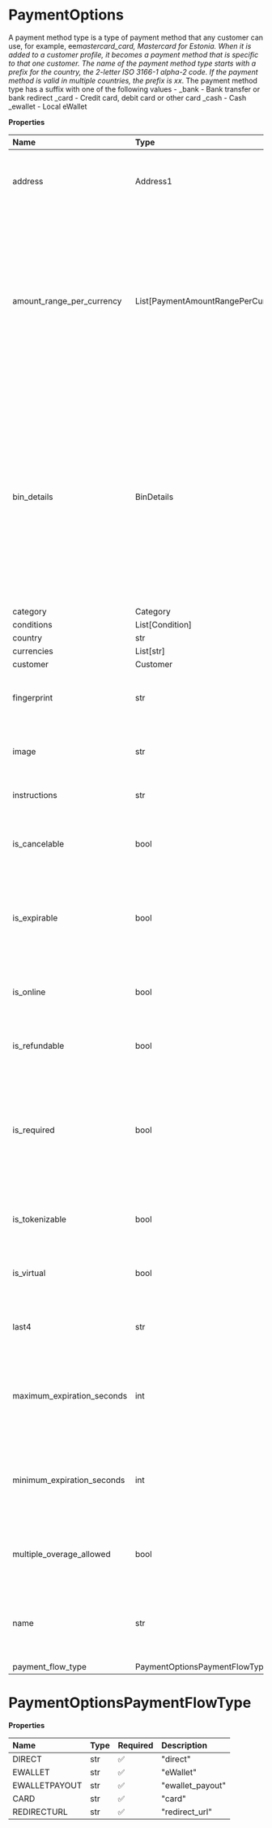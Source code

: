 # PaymentOptions

A payment method type is a type of payment method that any customer can use, for example, ee*mastercard_card, Mastercard for Estonia. When it is added to a customer profile, it becomes a payment method that is specific to that one customer. The name of the payment method type starts with a prefix for the country, the 2-letter ISO 3166-1 alpha-2 code. If the payment method is valid in multiple countries, the prefix is xx*. The payment method type has a suffix with one of the following values - \_bank - Bank transfer or bank redirect \_card - Credit card, debit card or other card \_cash - Cash \_ewallet - Local eWallet

**Properties**

| Name                       | Type                                     | Required | Description                                                                                                                                                                                                                                                                                                                                          |
| :------------------------- | :--------------------------------------- | :------- | :--------------------------------------------------------------------------------------------------------------------------------------------------------------------------------------------------------------------------------------------------------------------------------------------------------------------------------------------------- |
| address                    | Address1                                 | ❌       | address associated with this specific Rapyd entity Payment/Customer etc...                                                                                                                                                                                                                                                                           |
| amount_range_per_currency  | List[PaymentAmountRangePerCurrencyInner] | ❌       | Indicates the amount range for the payment method's currencies. Each object contains the following fields:_ currency - Three-letter ISO 4217 format of currency_ maximum_amount - The maximum payment amount\* minimum_amount - The minimum payment amount                                                                                           |
| bin_details                | BinDetails                               | ❌       | Bank Identification Number (BIN) details. Read-only. Object containing the following fields - _ bin_number - BIN number _ country - The two-letter ISO 3166-1 ALPHA-2 code for the country. Uppercase. _ funding - Type of card funding. One of the following [credit, debit, prepaid, unknown] _ bank - Name of the issuing bank. Relevant to cards |
| category                   | Category                                 | ❌       |                                                                                                                                                                                                                                                                                                                                                      |
| conditions                 | List[Condition]                          | ❌       |                                                                                                                                                                                                                                                                                                                                                      |
| country                    | str                                      | ❌       |                                                                                                                                                                                                                                                                                                                                                      |
| currencies                 | List[str]                                | ❌       |                                                                                                                                                                                                                                                                                                                                                      |
| customer                   | Customer                                 | ❌       | customer                                                                                                                                                                                                                                                                                                                                             |
| fingerprint                | str                                      | ❌       | Hash of the card number, expiration date and CVV. Read-only. Relevant to cards                                                                                                                                                                                                                                                                       |
| image                      | str                                      | ❌       | A URL to the image of the icon for the type of payment method. Response only                                                                                                                                                                                                                                                                         |
| instructions               | str                                      | ❌       | Instructions for the field. Response only                                                                                                                                                                                                                                                                                                            |
| is_cancelable              | bool                                     | ❌       | Indicates whether a payment made with this payment method can be canceled. Response only                                                                                                                                                                                                                                                             |
| is_expirable               | bool                                     | ❌       | Indicates whether the merchant can set an expiration time for the customer to complete the payment. Response only                                                                                                                                                                                                                                    |
| is_online                  | bool                                     | ❌       | Indicates whether the payment is completed immediately online. Response only                                                                                                                                                                                                                                                                         |
| is_refundable              | bool                                     | ❌       | Indicates whether the payment method type supports refunds                                                                                                                                                                                                                                                                                           |
| is_required                | bool                                     | ❌       | Whether the field is required for using the payment method. When the conditions defined by conditions are met, the field is required even though the value of is_required is false. Response only                                                                                                                                                    |
| is_tokenizable             | bool                                     | ❌       | Indicates whether the token of the payment method can be used in a collect operation                                                                                                                                                                                                                                                                 |
| is_virtual                 | bool                                     | ❌       | Indicates whether a Web-based version of the payment method type exists                                                                                                                                                                                                                                                                              |
| last4                      | str                                      | ❌       | last4 - Last four digits of the card number. Read-only. Relevant to cards                                                                                                                                                                                                                                                                            |
| maximum_expiration_seconds | int                                      | ❌       | The maximum time (in seconds) that the merchant can set for completing the payment. Relevant when is_expirable is true. Response only                                                                                                                                                                                                                |
| minimum_expiration_seconds | int                                      | ❌       | The minimum time (in seconds) that the merchant can set for completing the payment. Relevant when is_expirable is true. Response only                                                                                                                                                                                                                |
| multiple_overage_allowed   | bool                                     | ❌       | Indicates whether multiple overage charges are allowed for this payment method type                                                                                                                                                                                                                                                                  |
| name                       | str                                      | ❌       | The name of the payment method, in user-friendly terms. For example, 'Ireland Visa card'. Response only                                                                                                                                                                                                                                              |
| payment_flow_type          | PaymentOptionsPaymentFlowType            | ❌       |                                                                                                                                                                                                                                                                                                                                                      |

# PaymentOptionsPaymentFlowType

**Properties**

| Name          | Type | Required | Description      |
| :------------ | :--- | :------- | :--------------- |
| DIRECT        | str  | ✅       | "direct"         |
| EWALLET       | str  | ✅       | "eWallet"        |
| EWALLETPAYOUT | str  | ✅       | "ewallet_payout" |
| CARD          | str  | ✅       | "card"           |
| REDIRECTURL   | str  | ✅       | "redirect_url"   |
